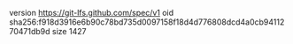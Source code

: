version https://git-lfs.github.com/spec/v1
oid sha256:f918d3916e6b90c78bd735d0097158f18d4d776808dcd4a0cb9411270471db9d
size 1427
